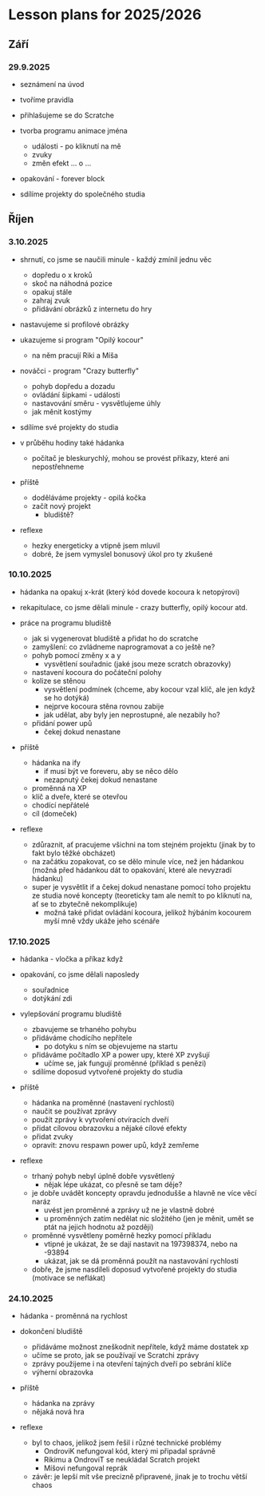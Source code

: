 # Lesson plans for 2025/2026

## Září

### 29.9.2025

- seznámení na úvod
- tvoříme pravidla

- přihlašujeme se do Scratche

- tvorba programu animace jména
  - události - po kliknutí na mě
  - zvuky
  - změn efekt ... o ... 

- opakování - forever block

- sdílíme projekty do společného studia

## Říjen

### 3.10.2025

- shrnutí, co jsme se naučili minule - každý zmínil jednu věc
  - dopředu o x kroků
  - skoč na náhodná pozice
  - opakuj stále
  - zahraj zvuk
  - přidávání obrázků z internetu do hry
- nastavujeme si profilové obrázky
- ukazujeme si program "Opilý kocour"
  - na něm pracují Riki a Míša
- nováčci - program "Crazy butterfly"
  - pohyb dopředu a dozadu
  - ovládání šipkami - události
  - nastavování směru - vysvětlujeme úhly
  - jak měnit kostýmy
- sdílíme své projekty do studia

- v průběhu hodiny také hádanka
  - počítač je bleskurychlý, mohou se provést příkazy, které ani nepostřehneme 

- příště
  - doděláváme projekty - opilá kočka
  - začít nový projekt 
    - bludiště?

- reflexe
  - hezky energeticky a vtipně jsem mluvil
  - dobré, že jsem vymyslel bonusový úkol pro ty zkušené

### 10.10.2025

- hádanka na opakuj x-krát (který kód dovede kocoura k netopýrovi)

- rekapitulace, co jsme dělali minule - crazy butterfly, opilý kocour atd.

- práce na programu bludiště
  - jak si vygenerovat bludiště a přidat ho do scratche
  - zamyšlení: co zvládneme naprogramovat a co ještě ne?
  - pohyb pomocí změny x a y
    - vysvětlení souřadnic (jaké jsou meze scratch obrazovky)
  - nastavení kocoura do počáteční polohy
  - kolize se stěnou
    - vysvětlení podmínek (chceme, aby kocour vzal klíč, ale jen když se ho dotýká)
    - nejprve kocoura stěna rovnou zabije
    - jak udělat, aby byly jen neprostupné, ale nezabily ho?
  - přidání power upů
    - čekej dokud nenastane

- příště
  - hádanka na ify
    - if musí být ve foreveru, aby se něco dělo
    - nezapnutý čekej dokud nenastane
  - proměnná na XP
  - klíč a dveře, které se otevřou
  - chodící nepřátelé
  - cíl (domeček)

- reflexe
  - zdůraznit, ať pracujeme všichni na tom stejném projektu (jinak by to fakt bylo těžké obcházet)
  - na začátku zopakovat, co se dělo minule více, než jen hádankou (možná před hádankou dát to opakování, které ale nevyzradí hádanku)
  - super je vysvětlit if a čekej dokud nenastane pomocí toho projektu ze studia nové koncepty (teoreticky tam ale nemít to po kliknutí na, ať se to zbytečně nekomplikuje)
    - možná také přidat ovládání kocoura, jelikož hýbáním kocourem myší mně vždy ukáže jeho scénáře

### 17.10.2025

- hádanka - vločka a příkaz když

- opakování, co jsme dělali naposledy
  - souřadnice
  - dotýkání zdi

- vylepšování programu bludiště
  - zbavujeme se trhaného pohybu
  - přidáváme chodícího nepřítele 
    - po dotyku s ním se objevujeme na startu
  - přidáváme počítadlo XP a power upy, které XP zvyšují
    - učíme se, jak fungují proměnné (příklad s penězi)
  - sdílíme doposud vytvořené projekty do studia

- příště
  - hádanka na proměnné (nastavení rychlosti)
  - naučit se používat zprávy
  - použít zprávy k vytvoření otvíracích dveří
  - přidat cílovou obrazovku a nějaké cílové efekty
  - přidat zvuky
  - opravit: znovu respawn power upů, když zemřeme

- reflexe
  - trhaný pohyb nebyl úplně dobře vysvětlený
    - nějak lépe ukázat, co přesně se tam děje?
  - je dobře uvádět koncepty opravdu jednodušše a hlavně ne více věcí naráz
    - uvést jen proměnné a zprávy už ne je vlastně dobré
    - u proměnných zatím nedělat nic složitého (jen je měnit, umět se ptát na jejich hodnotu až později)
  - proměnné vysvětleny poměrně hezky pomocí příkladu
    - vtipné je ukázat, že se dají nastavit na 197398374, nebo na -93894
    - ukázat, jak se dá proměnná použít na nastavování rychlosti
  - dobře, že jsme nasdíleli doposud vytvořené projekty do studia (motivace se neflákat)

### 24.10.2025

- hádanka - proměnná na rychlost
- dokončení bludiště
  - přidáváme možnost zneškodnit nepřítele, když máme dostatek xp
  - učíme se proto, jak se používají ve Scratchi zprávy
  - zprávy použijeme i na otevření tajných dveří po sebrání klíče
  - výherní obrazovka

- příště
  - hádanka na zprávy
  - nějaká nová hra

- reflexe
  - byl to chaos, jelikož jsem řešil i různé technické problémy
    - OndroviK nefungoval kód, který mi připadal správně
    - Rikimu a OndroviT se neukládal Scratch projekt
    - Míšovi nefungoval reprák
  - závěr: je lepší mít vše precizně připravené, jinak je to trochu větší chaos